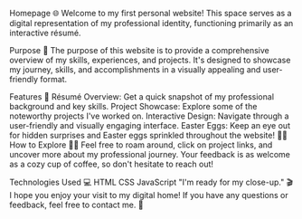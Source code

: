 Homepage 🌐
Welcome to my first personal website! This space serves as a digital representation of my professional identity, functioning primarily as an interactive résumé.

Purpose 🚀
The purpose of this website is to provide a comprehensive overview of my skills, experiences, and projects. It's designed to showcase my journey, skills, and accomplishments in a visually appealing and user-friendly format.

Features 🎉
Résumé Overview: Get a quick snapshot of my professional background and key skills.
Project Showcase: Explore some of the noteworthy projects I've worked on.
Interactive Design: Navigate through a user-friendly and visually engaging interface.
Easter Eggs: Keep an eye out for hidden surprises and Easter eggs sprinkled throughout the website! 🕵️‍♂️
How to Explore 🕵️‍♀️
Feel free to roam around, click on project links, and uncover more about my professional journey. Your feedback is as welcome as a cozy cup of coffee, so don't hesitate to reach out!

Technologies Used 💻
HTML
CSS
JavaScript
"I'm ready for my close-up." 🎬 I hope you enjoy your visit to my digital home! If you have any questions or feedback, feel free to contact me. 🌟